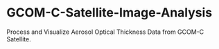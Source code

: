 # GCOM-C-Satellite-Image-Analysis
Process and Visualize Aerosol Optical Thickness Data from GCOM-C Satellite.
